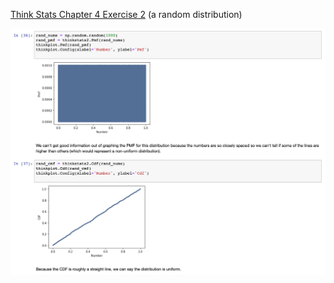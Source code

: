 [Think Stats Chapter 4 Exercise 2](http://greenteapress.com/thinkstats2/html/thinkstats2005.html#toc41) (a random distribution)

![Chapter 4 answer](https://github.com/nathaniel-speiser/dsp/blob/master/lessons/statistics/images/Ch4ans.png)
